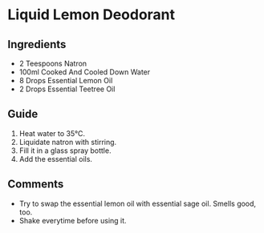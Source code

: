 # Liquid Lemon Deodorant

## Ingredients
* 2 Teespoons Natron
* 100ml Cooked And Cooled Down Water
* 8 Drops Essential Lemon Oil
* 2 Drops Essential Teetree Oil

## Guide
1. Heat water to 35°C.
2. Liquidate natron with stirring.
3. Fill it in a glass spray bottle.
4. Add the essential oils.

## Comments
- Try to swap the essential lemon oil with essential sage oil. Smells good, too.
- Shake everytime before using it.
